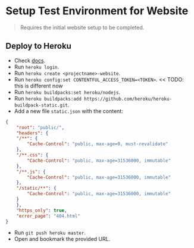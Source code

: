 # Setup Test Environment for Website

> Requires the initial website setup to be completed.

## Deploy to Heroku
- Check [docs](https://www.gatsbyjs.org/docs/deploying-to-heroku/).
- Run `heroku login`.
- Run `heroku create <projectname>-website`.
- Run `heroku config:set CONTENTFUL_ACCESS_TOKEN=<TOKEN>`. << TODO: this is different now
- Run `heroku buildpacks:set heroku/nodejs`.
- Run `heroku buildpacks:add https://github.com/heroku/heroku-buildpack-static.git`.
- Add a new file `static.json` with the content:
```json
{
    "root": "public/",
    "headers": {
    "/**": {
        "Cache-Control": "public, max-age=0, must-revalidate"
    },
    "/**.css": {
        "Cache-Control": "public, max-age=31536000, immutable"
    },
    "/**.js": {
        "Cache-Control": "public, max-age=31536000, immutable"
    },
    "/static/**": {
        "Cache-Control": "public, max-age=31536000, immutable"
    }
    },
    "https_only": true,
    "error_page": "404.html"
}
```
- Run `git push heroku master`.
- Open and bookmark the provided URL.
